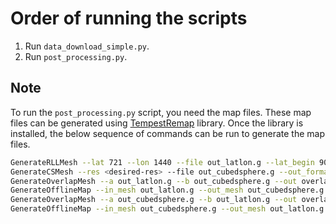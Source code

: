# Order of running the scripts

1. Run `data_download_simple.py`.
2. Run `post_processing.py`.

## Note

To run the `post_processing.py` script, you need the map files.
These map files can be generated using [TempestRemap](https://github.com/ClimateGlobalChange/tempestremap) library.
Once the library is installed, the below sequence of commands can be run to generate the map files.

```bash
GenerateRLLMesh --lat 721 --lon 1440 --file out_latlon.g --lat_begin 90 --lat_end -90 --out_format Netcdf4
GenerateCSMesh --res <desired-res> --file out_cubedsphere.g --out_format Netcdf4
GenerateOverlapMesh --a out_latlon.g --b out_cubedsphere.g --out overlap_latlon_cubedsphere.g --out_format Netcdf4
GenerateOfflineMap --in_mesh out_latlon.g --out_mesh out_cubedsphere.g --ov_mesh overlap_latlon_cubedsphere.g --in_np 1 --in_type FV --out_type FV --out_map map_LL_CS.nc --out_format Netcdf4
GenerateOverlapMesh --a out_cubedsphere.g --b out_latlon.g --out overlap_cubedsphere_latlon.g --out_format Netcdf4
GenerateOfflineMap --in_mesh out_cubedsphere.g --out_mesh out_latlon.g --ov_mesh overlap_cubedsphere_latlon.g --in_np 1 --in_type FV --out_type FV --out_map map_CS_LL.nc --out_format Netcdf4
```
